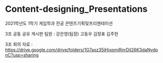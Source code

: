# Content-designing_Presentations
2021학년도 1학기 게임학과 전공 콘텐츠기획및프리젠테이션

3조 공동 공유 게시판
팀원 : 강은영(팀장) 고동우 김정표 김주헌



3조 회의 자료
: https://drive.google.com/drive/folders/1G7asz35jHixpmiRnrDil26K3daNydpnC?usp=sharing

